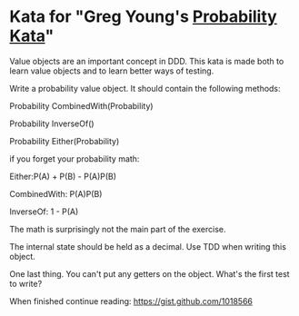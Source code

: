 
# Kata for "Greg Young's [Probability Kata](https://gist.github.com/gregoryyoung/1018570)"

Value objects are an important concept in DDD. This kata is made both to learn value objects and to learn better ways of testing.

Write a probability value object. It should contain the following methods:

   Probability CombinedWith(Probability)
   
   Probability InverseOf()
   
   Probability Either(Probability)

if you forget your probability math:

   Either:P(A) + P(B) - P(A)P(B)
   
   CombinedWith: P(A)P(B)
   
   InverseOf: 1 - P(A)

The math is surprisingly not the main part of the exercise.

The internal state should be held as a decimal. Use TDD when writing this object.

One last thing. You can't put any getters on the object.  What's the first test to write?

When finished continue reading: https://gist.github.com/1018566



